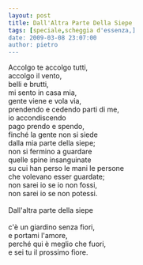 ```yaml
---
layout: post
title: Dall'Altra Parte Della Siepe
tags: [speciale,scheggia d'essenza,]
date: 2009-03-08 23:07:00
author: pietro
---
```

Accolgo te accolgo tutti,<br/>accolgo il vento,<br/>belli e brutti,<br/>mi sento in casa mia,<br/>gente viene e vola via,<br/>prendendo e cedendo parti di me,<br/>io accondiscendo<br/>pago prendo e spendo,<br/>finché la gente non si siede<br/>dalla mia parte della siepe;<br/>non si fermino a guardare<br/>quelle spine insanguinate<br/>su cui han perso le mani le persone<br/>che volevano esser guardate;<br/>non sarei io se io non fossi,<br/>non sarei io se non potessi.<br/><br/>Dall'altra parte della siepe<br/><br/>c'è un giardino senza fiori,<br/>e portami l'amore,<br/>perché qui è meglio che fuori,<br/>e sei tu il prossimo fiore.

